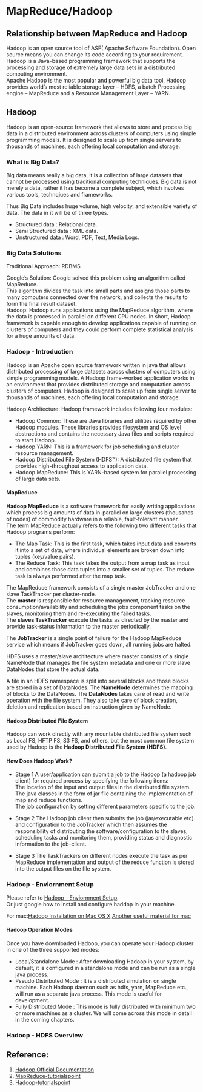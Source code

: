 # MapReduce/Hadoop

## Relationship between MapReduce and Hadoop
Hadoop is an open source tool of ASF( Apache Software Foundation). Open source means you can change its code according to your requirement.  
Hadoop is a Java-based programming framework that supports the processing and storage of extremely large data sets in a distributed computing environment.   
Apache Hadoop is the most popular and powerful big data tool, Hadoop provides world’s most reliable storage layer – HDFS, a batch Processing engine – MapReduce and a Resource Management Layer – YARN.


## Hadoop
Hadoop is an open-source framework that allows to store and process big data in a distributed environment across clusters of computers using simple programming models. It is designed to scale up from single servers to thousands of machines, each offering local computation and storage.  

### What is Big Data?
Big data means really a big data, it is a collection of large datasets that cannot be processed using traditional computing techniques. Big data is not merely a data, rather it has become a complete subject, which involves various tools, technqiues and frameworks.  

Thus Big Data includes huge volume, high velocity, and extensible variety of data. The data in it will be of three types.
- Structured data : Relational data.
- Semi Structured data : XML data.
- Unstructured data : Word, PDF, Text, Media Logs.

### Big Data Solutions
Traditional Approach: RDBMS    

Google’s Solution: Google solved this problem using an algorithm called MapReduce.   
This algorithm divides the task into small parts and assigns those parts to many computers connected over the network, and collects the results to form the final result dataset.   
Hadoop: Hadoop runs applications using the MapReduce algorithm, where the data is processed in parallel on different CPU nodes. In short, Hadoop framework is capable enough to develop applications capable of running on clusters of computers and they could perform complete statistical analysis for a huge amounts of data.  

### Hadoop - Introduction
Hadoop is an Apache open source framework written in java that allows distributed processing of large datasets across clusters of computers using simple programming models. A Hadoop frame-worked application works in an environment that provides distributed storage and computation across clusters of computers. Hadoop is designed to scale up from single server to thousands of machines, each offering local computation and storage.   

Hadoop Architecture: 
Hadoop framework includes following four modules:
- Hadoop Common: These are Java libraries and utilities required by other Hadoop modules. These libraries provides filesystem and OS level abstractions and contains the necessary Java files and scripts required to start Hadoop.
- Hadoop YARN: This is a framework for job scheduling and cluster resource management.
- Hadoop Distributed File System (HDFS™): A distributed file system that provides high-throughput access to application data.
- Hadoop MapReduce: This is YARN-based system for parallel processing of large data sets.

#### MapReduce
**Hadoop MapReduce** is a software framework for easily writing applications which process big amounts of data in-parallel on large clusters (thousands of nodes) of commodity hardware in a reliable, fault-tolerant manner.  
The term MapReduce actually refers to the following two different tasks that Hadoop programs perform:  
- The Map Task: This is the first task, which takes input data and converts it into a set of data, where individual elements are broken down into tuples (key/value pairs).  
- The Reduce Task: This task takes the output from a map task as input and combines those data tuples into a smaller set of tuples. The reduce task is always performed after the map task.

The MapReduce framework consists of a single master JobTracker and one slave TaskTracker per cluster-node.  
The **master** is responsible for resource management, tracking resource consumption/availability and scheduling the jobs component tasks on the slaves, monitoring them and re-executing the failed tasks.   
The **slaves TaskTracker** execute the tasks as directed by the master and provide task-status information to the master periodically.

The **JobTracker** is a single point of failure for the Hadoop MapReduce service which means if JobTracker goes down, all running jobs are halted.  

HDFS uses a master/slave architecture where master consists of a single NameNode that manages the file system metadata and one or more slave DataNodes that store the actual data.

A file in an HDFS namespace is split into several blocks and those blocks are stored in a set of DataNodes. 
The **NameNode** determines the mapping of blocks to the DataNodes. 
The **DataNodes** takes care of read and write operation with the file system. They also take care of block creation, deletion and replication based on instruction given by NameNode.

#### Hadoop Distributed File System
Hadoop can work directly with any mountable distributed file system such as Local FS, HFTP FS, S3 FS, and others, but the most common file system used by Hadoop is the **Hadoop Distributed File System (HDFS)**.  



#### How Does Hadoop Work?
- Stage 1
A user/application can submit a job to the Hadoop (a hadoop job client) for required process by specifying the following items:  
The location of the input and output files in the distributed file system.  
The java classes in the form of jar file containing the implementation of map and reduce functions.  
The job configuration by setting different parameters specific to the job.  

- Stage 2
The Hadoop job client then submits the job (jar/executable etc) and configuration to the JobTracker which then assumes the responsibility of distributing the software/configuration to the slaves, scheduling tasks and monitoring them, providing status and diagnostic information to the job-client.

- Stage 3
The TaskTrackers on different nodes execute the task as per MapReduce implementation and output of the reduce function is stored into the output files on the file system.


### Hadoop - Enviornment Setup
Please refer to [Hadoop - Enviornment Setup](https://www.tutorialspoint.com/hadoop/hadoop_enviornment_setup.htm).  
Or just google how to install and configure haddop in your machine.  

For mac:[Hadoop Installation on Mac OS X](https://isaacchanghau.github.io/2017/06/27/Hadoop-Installation-on-Mac-OS-X/)
[Another useful material for mac](https://amodernstory.com/2014/09/23/installing-hadoop-on-mac-osx-yosemite/)

#### Hadoop Operation Modes
Once you have downloaded Hadoop, you can operate your Hadoop cluster in one of the three supported modes:
- Local/Standalone Mode : After downloading Hadoop in your system, by default, it is configured in a standalone mode and can be run as a single java process.
- Pseudo Distributed Mode : It is a distributed simulation on single machine. Each Hadoop daemon such as hdfs, yarn, MapReduce etc., will run as a separate java process. This mode is useful for development.
- Fully Distributed Mode : This mode is fully distributed with minimum two or more machines as a cluster. We will come across this mode in detail in the coming chapters.

### Hadoop - HDFS Overview


## Reference:
1. [Hadoop Official Documentation](https://hadoop.apache.org/docs/r1.2.1/mapred_tutorial.html)
2. [MapReduce-tutorialspoint](https://www.tutorialspoint.com/map_reduce/map_reduce_introduction.htm)
3. [Hadoop-tutorialspoint](https://www.tutorialspoint.com/hadoop/hadoop_big_data_overview.htm)
